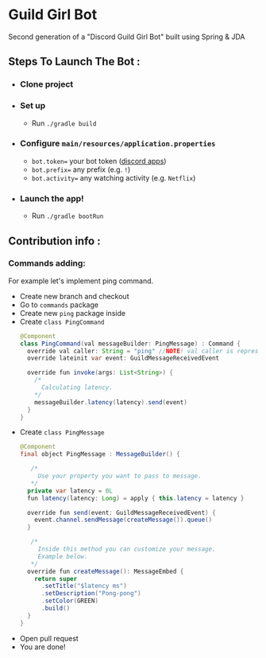 # Guild Girl Bot
Second generation of a "Discord Guild Girl Bot" built using Spring & JDA

## Steps To Launch The Bot :

-  ### Clone project

-  ### Set up
   - Run `./gradle build`

-  ### Configure `main/resources/application.properties`
   -  `bot.token=`  your bot token ([discord apps](https://discord.com/developers/applications))  
   -  `bot.prefix=`  any prefix (e.g. `!`)  
   -  `bot.activity=`  any watching activity (e.g. `Netflix`)  
   
-  ### Launch the app!
   - Run `./gradle bootRun`
   
   
   
## Contribution info :

### Commands adding:  
 
For example let's implement ping command.

   - Create new branch and checkout
   - Go to `commands` package
   - Create new `ping` package inside
   - Create `class PingCommand`
      ```java
      @Component
      class PingCommand(val messageBuilder: PingMessage) : Command {
        override val caller: String = "ping" //NOTE! val caller is representing how will you call command (e.g. !ping)
        override lateinit var event: GuildMessageReceivedEvent

        override fun invoke(args: List<String>) {
          /*
            Calculating latency.
          */
          messageBuilder.latency(latency).send(event)
        }
      }
      ```
   - Create `class PingMessage`
      ```java
      @Component
      final object PingMessage : MessageBuilder() {

         /*
           Use your property you want to pass to message.
         */
        private var latency = 0L
        fun latency(latency: Long) = apply { this.latency = latency }

        override fun send(event: GuildMessageReceivedEvent) {
          event.channel.sendMessage(createMessage()).queue()
        }

         /*
           Inside this method you can customize your message.
           Example below.
         */
        override fun createMessage(): MessageEmbed {
          return super
            .setTitle("$latency ms")
            .setDescription("Pong-pong")
            .setColor(GREEN)
            .build()
        }
      }
      ```
   - Open pull request
   - You are done!  
     
